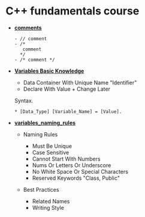 # C++ fundamentals course

* [**comments**](./comments) 
	
	  - // comment
	  - /* 
	     comment
	    */
	  - /* comment */

* [**Variables Basic Knowledge**](./variables_basic_knowledge) 
	
	 * Data Container With Unique Name "Identifier"
	 * Declare With Value + Change Later
	
	Syntax.

	  * [Data_Type] [Variable_Name] = [Value].

* [**variables_naming_rules**](./variables_naming_rules)


	* Naming Rules
	  * Must Be Unique
	  * Case Sensitive
	  * Cannot Start With Numbers
	  * Nums Or Letters Or Underscore
	  * No White Space Or Special Characters
	  * Reserved Keywords "Class, Public"

	* Best Practices
	  * Related Names
	  * Writing Style

